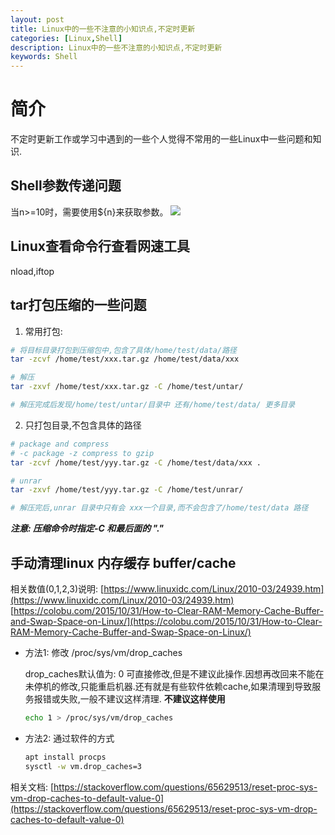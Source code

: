 ```yaml
---
layout: post
title: Linux中的一些不注意的小知识点,不定时更新
categories: [Linux,Shell]
description: Linux中的一些不注意的小知识点,不定时更新
keywords: Shell
---
```


# 简介
不定时更新工作或学习中遇到的一些个人觉得不常用的一些Linux中一些问题和知识.

## Shell参数传递问题
当n>=10时，需要使用${n}来获取参数。
![](https://i.loli.net/2021/12/02/hPeUv9y8EWOLYsf.png)

## Linux查看命令行查看网速工具
nload,iftop

## tar打包压缩的一些问题
1. 常用打包: 
``` bash
# 将目标目录打包到压缩包中,包含了具体/home/test/data/路径
tar -zcvf /home/test/xxx.tar.gz /home/test/data/xxx

# 解压
tar -zxvf /home/test/xxx.tar.gz -C /home/test/untar/

# 解压完成后发现/home/test/untar/目录中 还有/home/test/data/ 更多目录

```
2. 只打包目录,不包含具体的路径
``` bash
# package and compress
# -c package -z compress to gzip
tar -zcvf /home/test/yyy.tar.gz -C /home/test/data/xxx .

# unrar
tar -zxvf /home/test/yyy.tar.gz -C /home/test/unrar/

# 解压完后,unrar 目录中只有会 xxx一个目录,而不会包含了/home/test/data 路径 
```
***注意: 压缩命令时指定-C 和最后面的 "."***

## 手动清理linux 内存缓存 buffer/cache 
相关数值(0,1,2,3)说明:
[https://www.linuxidc.com/Linux/2010-03/24939.htm](https://www.linuxidc.com/Linux/2010-03/24939.htm)
[https://colobu.com/2015/10/31/How-to-Clear-RAM-Memory-Cache-Buffer-and-Swap-Space-on-Linux/](https://colobu.com/2015/10/31/How-to-Clear-RAM-Memory-Cache-Buffer-and-Swap-Space-on-Linux/)
- 方法1: 修改 /proc/sys/vm/drop_caches

    drop_caches默认值为: 0 
    可直接修改,但是不建议此操作.因想再改回来不能在未停机的修改,只能重启机器.还有就是有些软件依赖cache,如果清理到导致服务报错或失败,一般不建议这样清理.
    **不建议这样使用**

    ``` bash
    echo 1 > /proc/sys/vm/drop_caches
    ```
- 方法2: 通过软件的方式

    ``` bash
    apt install procps
    sysctl -w vm.drop_caches=3
    ```
相关文档: [https://stackoverflow.com/questions/65629513/reset-proc-sys-vm-drop-caches-to-default-value-0](https://stackoverflow.com/questions/65629513/reset-proc-sys-vm-drop-caches-to-default-value-0)